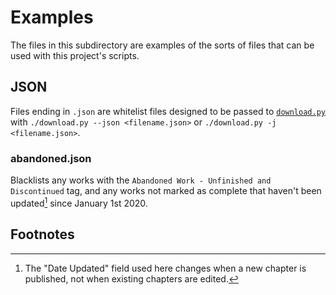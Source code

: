 # Examples
The files in this subdirectory are examples of the sorts of files that can be used with this project's scripts.

## JSON
Files ending in `.json` are whitelist files designed to be passed to [`download.py`](../python/download.py) with `./download.py --json <filename.json>` or `./download.py -j <filename.json>`.

### abandoned.json
Blacklists any works with the `Abandoned Work - Unfinished and Discontinued` tag, and any works not marked as complete that haven't been updated[^1] since January 1st 2020.

## Footnotes
[^1]: The "Date Updated" field used here changes when a new chapter is published, not when existing chapters are edited.
